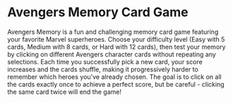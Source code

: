 # Avengers Memory Card Game

Avengers Memory is a fun and challenging memory card game featuring your favorite Marvel superheroes. Choose your difficulty level (Easy with 5 cards, Medium with 8 cards, or Hard with 12 cards), then test your memory by clicking on different Avengers character cards without repeating any selections. Each time you successfully pick a new card, your score increases and the cards shuffle, making it progressively harder to remember which heroes you've already chosen. The goal is to click on all the cards exactly once to achieve a perfect score, but be careful - clicking the same card twice will end the game!
